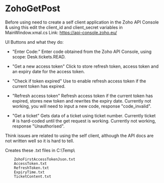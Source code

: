 # ZohoGetPost

Before using need to create a self client application in the Zoho API Console & using this edit the client_id and client_secret variables in MainWindow.xmal.cs
Link: https://api-console.zoho.eu/

UI Buttons and what they do:

- "Enter Code:"
Enter code obtained from the Zoho API Console, using scope: Desk.tickets.READ.

- "Get a new access token"
Click to store refresh token, access token and an expiry date for the access token.

- "Check if token expired"
Use to enable refresh access token if the current token has expired.

- "Refresh access token"
Refresh access token if the current token has expired, stores new token and rewrites the expiry date.
Currently not working, you will need to input a new code, response "code_invalid".

- "Get a ticket"
Gets data of a ticket using ticket number. Currently ticket # is hard-coded until the get request is working. 
Currently not working, response "Unauthorised". 

Think issues are related to using the self client, although the API docs are not written well so it is hard to tell. 

Creates these .txt files in C:\Temp\

        ZohoFirstAccessTokenJson.txt
        AccessToken.txt
        RefreshToken.txt
        ExpiryTime.txt
        TicketContent.txt
